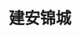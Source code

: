 ---
layout: article
id: 16
title: 建安锦城
category: 经典案例
pic: /assets/anli/16.jpg
detail: <img src="/assets/anli/16-1.png" /><img src="/assets/anli/16-2.png" /><img src="/assets/anli/16-3.png" /><img src="/assets/anli/16-4.jpg" /><img src="/assets/anli/16-5.jpg" /><img src="/assets/anli/16-6.png" />


---